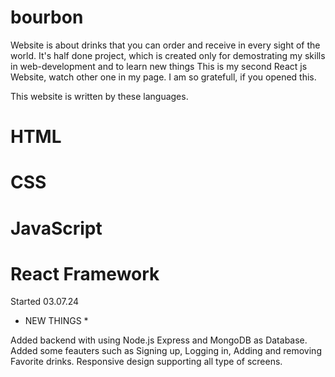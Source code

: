 # bourbon

Website is about drinks that you can order and receive in every sight of the world.
It's half done project, which is created only for demostrating my skills in web-development and to learn new things
This is my second React js Website, watch other one in my page.
I am so gratefull, if you opened this.

This website is written by these languages.
# HTML
# CSS
# JavaScript
# React Framework



Started 03.07.24

* NEW THINGS *

Added backend with using Node.js Express and MongoDB as Database.
Added some feauters such as Signing up, Logging in, Adding and removing Favorite drinks.
Responsive design supporting all type of screens.
